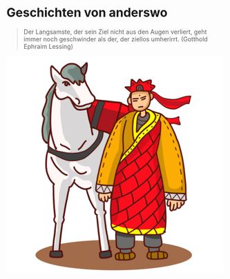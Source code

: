 # Geschichten von anderswo

> Der Langsamste, der sein Ziel nicht aus den Augen verliert, geht immer noch geschwinder als der, der ziellos umherirrt. (Gotthold Ephraim Lessing)

![](./_images/toWest.png)
